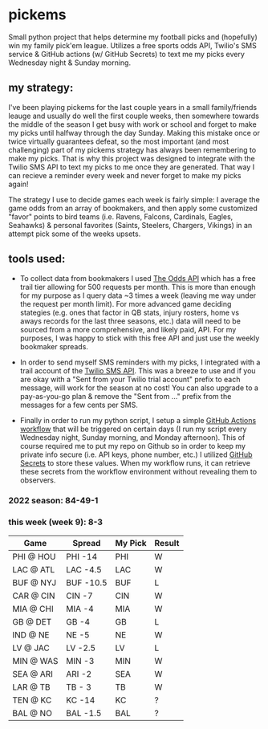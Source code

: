# pickems
Small python project that helps determine my football picks and (hopefully) win my family pick'em league. Utilizes a free sports odds API, Twilio's SMS service & GitHub actions (w/ GitHub Secrets) to text me my picks every Wednesday night & Sunday morning.

## my strategy:
I've been playing pickems for the last couple years in a small family/friends leauge and usually do well the first couple weeks, then somewhere towards the middle of the season I get busy with work or school and forget to make my picks until halfway through the day Sunday. Making this mistake once or twice virtually guarantees defeat, so the most important (and most challenging) part of my pickems strategy has always been remembering to make my picks. That is why this project was designed to integrate with the Twilio SMS API to text my picks to me once they are generated. That way I can recieve a reminder every week and never forget to make my picks again!

The strategy I use to decide games each week is fairly simple: I average the game odds from an array of bookmakers, and then apply some customized "favor" points to bird teams (i.e. Ravens, Falcons, Cardinals, Eagles, Seahawks) & personal favorites (Saints, Steelers, Chargers, Vikings) in an attempt pick some of the weeks upsets.

## tools used:

* To collect data from bookmakers I used [The Odds API](https://the-odds-api.com) which has a free trail tier allowing for 500 requests 
per month. This is more than enough for my purpose as I query data ~3 times a week (leaving me way under the request per month limit). For more advanced game deciding stategies (e.g. ones that factor in QB stats, injury rosters, home vs aways records for the last three seasons, etc.) data will need to be sourced from a more comprehensive, and likely paid, API. For my purposes, I was happy to stick with this free API and just use the weekly bookmaker spreads.

* In order to send myself SMS reminders with my picks, I integrated with a trail account of the [Twilio SMS API](https://www.twilio.com/go/sms-api-sales-2). This was a breeze to use and if you are okay with a "Sent from your Twilio trial account" prefix to each message, will work for the season at no cost! You can also upgrade to a pay-as-you-go plan & remove the "Sent from ..." prefix from the messages for a few cents per SMS.

* Finally in order to run my python script, I setup a simple [GitHub Actions workflow](https://docs.github.com/en/actions/using-workflows/about-workflows) that will be triggered on certain days (I run my script every Wednesday night, Sunday morning, and Monday afternoon). This of course required me to put my repo on Github so in order to keep my private info secure (i.e. API keys, phone number, etc.) I utilized [GitHub Secrets](https://docs.github.com/en/actions/security-guides/encrypted-secrets) to store these values. When my workflow runs, it can retrieve these secrets from the workflow environment without revealing them to observers.

### 2022 season: 84-49-1
### this week (week 9): 8-3
| Game | Spread | My Pick | Result |
| --- | --- | --- | --- |
|PHI @ HOU | PHI -14 | PHI | W |
LAC @ ATL | LAC -4.5 | LAC | W |
BUF @ NYJ | BUF -10.5 | BUF | L |
CAR @ CIN | CIN -7 | CIN | W |
MIA @ CHI | MIA -4 | MIA | W |
GB @ DET | GB -4 | GB | L |
IND @ NE | NE -5 | NE | W |
LV @ JAC | LV -2.5 | LV | L |
MIN @ WAS | MIN -3 | MIN | W |
SEA @ ARI | ARI -2 | SEA | W |
LAR @ TB | TB - 3 | TB | W |
TEN @ KC | KC -14 | KC | ? |
BAL @ NO | BAL -1.5 | BAL | ? |
